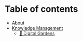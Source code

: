 # Table of contents

* [About](README.md)
* [Knowledge Management](testing-digital-garden/README.md)
  * [🌱 Digital Gardens](testing-digital-garden/index.md)
